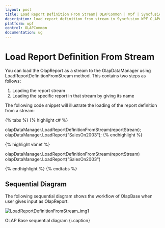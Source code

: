 ```yaml
---
layout: post
title: Load Report Definition From Stream| OLAPCommon | Wpf | Syncfusion
description: load report definition from stream in Syncfusion WPF OLAPCommon control, its elements and more details.
platform: wpf
control: OLAPCommon
documentation: ug
---
```


# Load Report Definition From Stream



You can load the OlapReport as a stream to the OlapDataManager using LoadReportDefinitionFromStream method. This contains two steps as follows:

1. Loading the report stream 
2. Loading the specific report in that stream by giving its name

The following code snippet will illustrate the loading of the report definition from a stream:


{% tabs %}
{% highlight c# %}

olapDataManager.LoadReportDefinitionFromStream(reportStream);
olapDataManager.LoadReport("SalesOn2003");
{% endhighlight  %}


{% highlight vbnet %}

olapDataManager.LoadReportDefinitionFromStream(reportStream)
olapDataManager.LoadReport("SalesOn2003")

{% endhighlight  %}
{% endtabs %}

## Sequential Diagram

The following sequential diagram shows the workflow of OlapBase when user gives input as OlapReport.

![LoadReportDefinitionFromStream_img1](LoadReportDefinitionFromStream_images/LoadReportDefinitionFromStream_img1.png)





OLAP Base sequential diagram
{:.caption}



